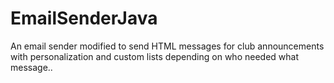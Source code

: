 # EmailSenderJava
An email sender modified to send HTML messages for club announcements with personalization and custom lists depending on who needed what message..
